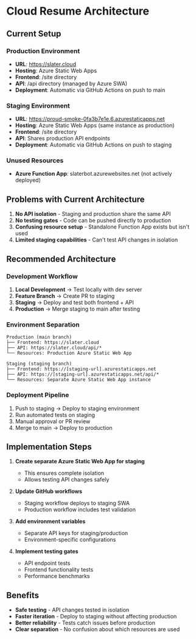 # Cloud Resume Architecture

## Current Setup

### Production Environment
- **URL**: https://slater.cloud
- **Hosting**: Azure Static Web Apps
- **Frontend**: /site directory
- **API**: /api directory (managed by Azure SWA)
- **Deployment**: Automatic via GitHub Actions on push to main

### Staging Environment  
- **URL**: https://proud-smoke-0fa3b7e1e.6.azurestaticapps.net
- **Hosting**: Azure Static Web Apps (same instance as production)
- **Frontend**: /site directory
- **API**: Shares production API endpoints
- **Deployment**: Automatic via GitHub Actions on push to staging

### Unused Resources
- **Azure Function App**: slaterbot.azurewebsites.net (not actively deployed)

## Problems with Current Architecture

1. **No API isolation** - Staging and production share the same API
2. **No testing gates** - Code can be pushed directly to production
3. **Confusing resource setup** - Standalone Function App exists but isn't used
4. **Limited staging capabilities** - Can't test API changes in isolation

## Recommended Architecture

### Development Workflow
1. **Local Development** → Test locally with dev server
2. **Feature Branch** → Create PR to staging
3. **Staging** → Deploy and test both frontend + API
4. **Production** → Merge staging to main after testing

### Environment Separation
```
Production (main branch)
├── Frontend: https://slater.cloud
├── API: https://slater.cloud/api/*
└── Resources: Production Azure Static Web App

Staging (staging branch)  
├── Frontend: https://[staging-url].azurestaticapps.net
├── API: https://[staging-url].azurestaticapps.net/api/*
└── Resources: Separate Azure Static Web App instance
```

### Deployment Pipeline
1. Push to staging → Deploy to staging environment
2. Run automated tests on staging
3. Manual approval or PR review
4. Merge to main → Deploy to production

## Implementation Steps

1. **Create separate Azure Static Web App for staging**
   - This ensures complete isolation
   - Allows testing API changes safely

2. **Update GitHub workflows**
   - Staging workflow deploys to staging SWA
   - Production workflow includes test validation

3. **Add environment variables**
   - Separate API keys for staging/production
   - Environment-specific configurations

4. **Implement testing gates**
   - API endpoint tests
   - Frontend functionality tests
   - Performance benchmarks

## Benefits

- **Safe testing** - API changes tested in isolation
- **Faster iteration** - Deploy to staging without affecting production
- **Better reliability** - Tests catch issues before production
- **Clear separation** - No confusion about which resources are used